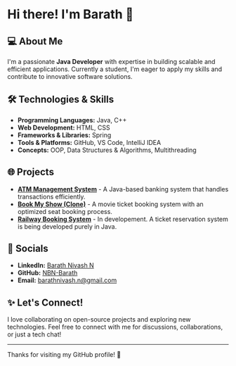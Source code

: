 # Hi there! I'm Barath 👋

## 💻 About Me
I'm a passionate **Java Developer** with expertise in building scalable and efficient applications. Currently a student, I'm eager to apply my skills and contribute to innovative software solutions.

## 🛠️ Technologies & Skills
- **Programming Languages:** Java, C++
- **Web Development:** HTML, CSS
- **Frameworks & Libraries:** Spring
- **Tools & Platforms:** GitHub, VS Code, IntelliJ IDEA
- **Concepts:** OOP, Data Structures & Algorithms, Multithreading

## 🌐 Projects
- **[ATM Management System](https://github.com/NBN-Barath/ATM_Java)** - A Java-based banking system that handles transactions efficiently.
- **[Book My Show (Clone)](https://github.com/NBN-Barath/BookMyShow)** - A movie ticket booking system with an optimized seat booking process.
- **[Railway Booking System](https://github.com/NBN-Barath/Railway-Booking-System)** - In developement. A ticket reservation system is being developed purely in Java.


## 🎨 Socials

- **LinkedIn:** [Barath Nivash N](https://www.linkedin.com/in/barath-nivash-n-446528358/)
- **GitHub:** [NBN-Barath](https://github.com/NBN-Barath)
- **Email:** [barathnivash.n@gmail.com](mailto:barathnivash.n@gmail.com)

## ✨ Let's Connect!
I love collaborating on open-source projects and exploring new technologies. Feel free to connect with me for discussions, collaborations, or just a tech chat!

---

Thanks for visiting my GitHub profile! 🚀
